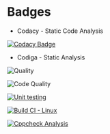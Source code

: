 # Badges

* Codacy - Static Code Analysis

[![Codacy Badge](https://app.codacy.com/project/badge/Grade/d4daa3b28aa044ccb5b656ef7f84c6b7)](https://www.codacy.com/gh/AishwaryaTharagalla/M1_Simple_Calculator/dashboard?utm_source=github.com&amp;utm_medium=referral&amp;utm_content=AishwaryaTharagalla/M1_Simple_Calculator&amp;utm_campaign=Badge_Grade)

* Codiga - Static Analysis

![Quality](https://api.codiga.io/project/32195/score/svg)

![Code Quality](https://api.codiga.io/project/32195/status/svg)

[![Unit testing](https://github.com/AishwaryaTharagalla/M1_Simple_Calculator/actions/workflows/unit-test.yml/badge.svg)](https://github.com/AishwaryaTharagalla/M1_Simple_Calculator/actions/workflows/unit-test.yml)

[![Build CI - Linux](https://github.com/AishwaryaTharagalla/M1_Simple_Calculator/actions/workflows/c-cpp.yml/badge.svg)](https://github.com/AishwaryaTharagalla/M1_Simple_Calculator/actions/workflows/c-cpp.yml)

[![Cppcheck Analysis](https://github.com/AishwaryaTharagalla/M1_Simple_Calculator/actions/workflows/cppcheck-analysis.yml/badge.svg)](https://github.com/AishwaryaTharagalla/M1_Simple_Calculator/actions/workflows/cppcheck-analysis.yml)

 


